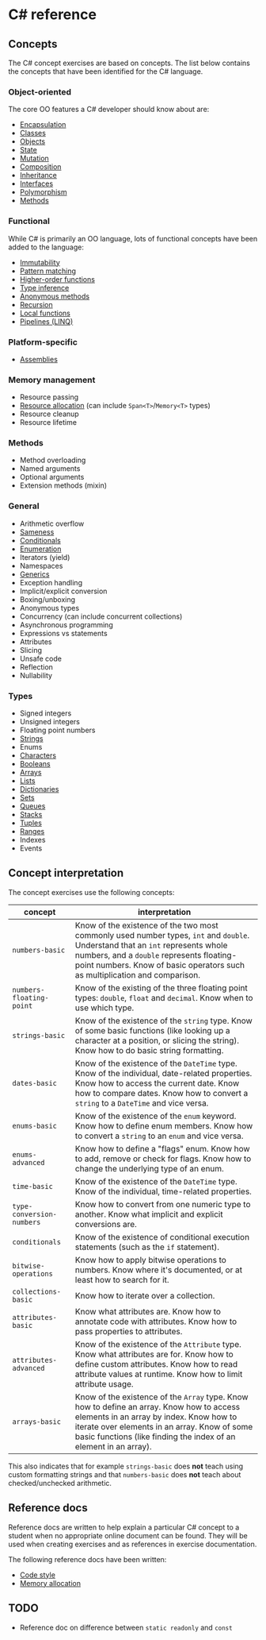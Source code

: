 # C&#35; reference

## Concepts

The C# concept exercises are based on concepts. The list below contains the concepts that have been identified for the C# language.

### Object-oriented

The core OO features a C# developer should know about are:

- [Encapsulation](../../../reference/concepts/encapsulation.md)
- [Classes](../../../reference/concepts/classes.md)
- [Objects](../../../reference/concepts/objects.md)
- [State](../../../reference/concepts/state.md)
- [Mutation](../../../reference/concepts/mutation.md)
- [Composition](../../../reference/concepts/composition.md)
- [Inheritance](../../../reference/concepts/inheritance.md)
- [Interfaces](../../../reference/concepts/interfaces.md)
- [Polymorphism](../../../reference/concepts/polymorphism.md)
- [Methods](../../../reference/concepts/methods.md)

### Functional

While C# is primarily an OO language, lots of functional concepts have been added to the language:

- [Immutability](../../../reference/concepts/immutability.md)
- [Pattern matching](../../../reference/concepts/pattern_matching.md)
- [Higher-order functions](../../../reference/concepts/higher_order_functions.md)
- [Type inference](../../../reference/concepts/type_inference.md)
- [Anonymous methods](../../../reference/concepts/anonymous_functions.md)
- [Recursion](../../../reference/concepts/recursion.md)
- [Local functions](../../../reference/concepts/nested_functions.md)
- [Pipelines (LINQ)](../../../reference/concepts/pipelines.md)

### Platform-specific

- [Assemblies](../../../reference/tooling/dotnet-assemblies.md)

### Memory management

- Resource passing
- [Resource allocation](./memory_allocation.md) (can include `Span<T>`/`Memory<T>` types)
- Resource cleanup
- Resource lifetime

### Methods

- Method overloading
- Named arguments
- Optional arguments
- Extension methods (mixin)

### General

- Arithmetic overflow
- [Sameness](../../../reference/concepts/sameness.md)
- [Conditionals](../../../reference/concepts/conditionals.md)
- [Enumeration](../../../reference/concepts/enumeration.md)
- Iterators (yield)
- Namespaces
- [Generics](../../../reference/concepts/generics.md)
- Exception handling
- Implicit/explicit conversion
- Boxing/unboxing
- Anonymous types
- Concurrency (can include concurrent collections)
- Asynchronous programming
- Expressions vs statements
- Attributes
- Slicing
- Unsafe code
- Reflection
- Nullability

### Types

- Signed integers
- Unsigned integers
- Floating point numbers
- [Strings][string]
- Enums
- [Characters][char]
- [Booleans][bool]
- [Arrays][array]
- [Lists][list]
- [Dictionaries][map]
- [Sets][set]
- [Queues][queue]
- [Stacks][stack]
- [Tuples][tuple]
- [Ranges][range]
- Indexes
- Events

## Concept interpretation

The concept exercises use the following concepts:

| concept                   | interpretation                                                                                                                                                                                                                                            |
| ------------------------- | --------------------------------------------------------------------------------------------------------------------------------------------------------------------------------------------------------------------------------------------------------- |
| `numbers-basic`           | Know of the existence of the two most commonly used number types, `int` and `double`. Understand that an `int` represents whole numbers, and a `double` represents floating-point numbers. Know of basic operators such as multiplication and comparison. |
| `numbers-floating-point`  | Know of the existing of the three floating point types: `double`, `float` and `decimal`. Know when to use which type.                                                                                                                                     |
| `strings-basic`           | Know of the existence of the `string` type. Know of some basic functions (like looking up a character at a position, or slicing the string). Know how to do basic string formatting.                                                                      |
| `dates-basic`             | Know of the existence of the `DateTime` type. Know of the individual, date-related properties. Know how to access the current date. Know how to compare dates. Know how to convert a `string` to a `DateTime` and vice versa.                             |
| `enums-basic`             | Know of the existence of the `enum` keyword. Know how to define enum members. Know how to convert a `string` to an `enum` and vice versa.                                                                                                                 |
| `enums-advanced`          | Know how to define a "flags" enum. Know how to add, remove or check for flags. Know how to change the underlying type of an enum.                                                                                                                         |
| `time-basic`              | Know of the existence of the `DateTime` type. Know of the individual, time-related properties.                                                                                                                                                            |
| `type-conversion-numbers` | Know how to convert from one numeric type to another. Know what implicit and explicit conversions are.                                                                                                                                                    |
| `conditionals`            | Know of the existence of conditional execution statements (such as the `if` statement).                                                                                                                                                                   |
| `bitwise-operations`      | Know how to apply bitwise operations to numbers. Know where it's documented, or at least how to search for it.                                                                                                                                            |
| `collections-basic`       | Know how to iterate over a collection.                                                                                                                                                                                                                    |
| `attributes-basic`        | Know what attributes are. Know how to annotate code with attributes. Know how to pass properties to attributes.                                                                                                                                           |
| `attributes-advanced`     | Know of the existence of the `Attribute` type. Know what attributes are for. Know how to define custom attributes. Know how to read attribute values at runtime. Know how to limit attribute usage.                                                       |
| `arrays-basic`            | Know of the existence of the `Array` type. Know how to define an array. Know how to access elements in an array by index. Know how to iterate over elements in an array. Know of some basic functions (like finding the index of an element in an array). |

This also indicates that for example `strings-basic` does **not** teach using custom formatting strings and that `numbers-basic` does **not** teach about checked/unchecked arithmetic.

## Reference docs

Reference docs are written to help explain a particular C# concept to a student when no appropriate online document can be found. They will be used when creating exercises and as references in exercise documentation.

The following reference docs have been written:

- [Code style][code_style]
- [Memory allocation][memory_allocation]

## TODO

- Reference doc on difference between `static readonly` and `const`

[issues-improve-reference]: https://github.com/exercism/v3/issues?q=is%3Aissue+is%3Aopen+label%3Atrack%2Fcsharp+label%3Atype%2Fimprove-reference+label%3Astatus%2Fhelp-wanted
[issues-new-reference]: https://github.com/exercism/v3/issues?utf8=%E2%9C%93&q=is%3Aissue+is%3Aopen+label%3Atrack%2Fcsharp+label%3Atype%2Fnew-reference+label%3Astatus%2Fhelp-wanted+
[code_style]: ./code_style.md
[memory_allocation]: ./memory_allocation.md
[bool]: ../../../reference/types/boolean.md
[string]: ../../../reference/types/string.md
[char]: ../../../reference/types/char.md
[null]: ../../../reference/types/null.md
[int]: ../../../reference/types/integer.md
[uint]: ../../../reference/types/integer.md
[byte]: ../../../reference/types/byte.md
[sbyte]: ../../../reference/types/byte.md
[short]: ../../../reference/types/short.md
[ushort]: ../../../reference/types/short.md
[long]: ../../../reference/types/long.md
[ulong]: ../../../reference/types/long.md
[double]: ../../../reference/types/double.md
[float]: ../../../reference/types/single.md
[decimal]: ../../../reference/types/decimal_number.md
[big-integer]: ../../../reference/types/big_integer.md
[array]: ../../../reference/types/array.md
[list]: ../../../reference/types/list.md
[map]: ../../../reference/types/map.md
[set]: ../../../reference/types/set.md
[stack]: ../../../reference/types/stack.md
[queue]: ../../../reference/types/deque.md
[class]: ../../../reference/types/class.md
[struct]: ../../../reference/types/struct.md
[value-tuple]: ../../../reference/types/tuple.md
[tuple]: ../../../reference/types/tuple.md
[range]: ../../../reference/types/range.md
[nullable]: ../../../reference/types/nullable.md
